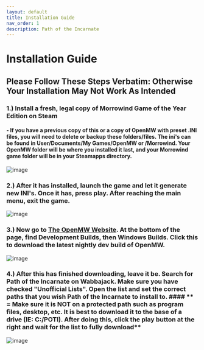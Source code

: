 ```yaml
---
layout: default
title: Installation Guide
nav_order: 1
description: Path of the Incarnate
---
```


# **Installation Guide**
## **Please Follow These Steps Verbatim: Otherwise Your Installation May Not Work As Intended**

### **1.) Install a fresh, legal copy of Morrowind Game of the Year Edition on Steam**
#### - If you have a previous copy of this or a copy of OpenMW with preset .INI files, you will need to delete or backup these folders/files. The ini's can be found in User/Documents/My Games/OpenMW or /Morrowind. Your OpenMW folder will be where you installed it last, and your Morrowind game folder will be in your Steamapps directory.

![image](https://github.com/TheMrNewVegas/TheMrNewVegas.github.io/assets/112358568/95ab41d6-b3e8-471c-bebb-3528a29a1a7c)

### **2.) After it has installed, launch the game and let it generate new INI's. Once it has, press play. After reaching the main menu, exit the game.**

![image](https://github.com/TheMrNewVegas/TheMrNewVegas.github.io/assets/112358568/e7bc0205-4a92-4bc3-953e-bdcbe7f09149)

### **3.) Now go to [The OpenMW Website](https://openmw.org/downloads/). At the bottom of the page, find Development Builds, then Windows Builds. Click this to download the latest nightly dev build of OpenMW.**

![image](https://github.com/TheMrNewVegas/TheMrNewVegas.github.io/assets/112358568/51b209bc-df1d-475b-8514-1ce41e421b17)

### **4.) After this has finished downloading, leave it be. Search for Path of the Incarnate on Wabbajack. Make sure you have checked "Unofficial Lists". Open the list and set the correct paths that you wish Path of the Incarnate to install to.** #### ** = Make sure it is NOT on a protected path such as program files, desktop, etc. It is best to download it to the base of a drive (IE: C:/POTI). After doing this, click the play button at the right and wait for the list to fully download**

![image](https://github.com/TheMrNewVegas/TheMrNewVegas.github.io/assets/112358568/eae79624-9ea6-4253-8d76-ce1b59e1a0c2)
